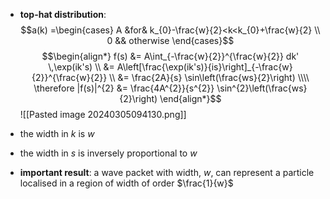 - **top-hat distribution**: $$a(k) =\begin{cases}
    A &for& k_{0}-\frac{w}{2}<k<k_{0}+\frac{w}{2} \\
    0 && otherwise
	\end{cases}$$
$$\begin{align*}
	f(s) &= A\int_{-\frac{w}{2}}^{\frac{w}{2}} dk' \,\exp(ik's) \\
	&= A\left[\frac{\exp(ik's)}{is}\right]_{-\frac{w}{2}}^{\frac{w}{2}} \\
	&= \frac{2A}{s} \sin\left(\frac{ws}{2}\right) \\\\
	\therefore |f(s)|^{2} &= \frac{4A^{2}}{s^{2}} \sin^{2}\left(\frac{ws}{2}\right)
\end{align*}$$
![[Pasted image 20240305094130.png]]
- the width in $k$ is $w$
- the width in $s$ is inversely proportional to $w$

- **important result**: a wave packet with width, $w$, can represent a particle localised in a region of width of order $\frac{1}{w}$
	